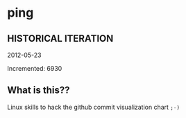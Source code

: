 # ping

## HISTORICAL ITERATION
2012-05-23

Incremented: 6930

## What is this?? 
Linux skills to hack the github commit visualization chart `;-)`
